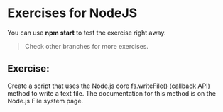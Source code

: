 # Exercises for NodeJS

You can use **npm start** to test the exercise right away.

> Check other branches for more exercises.

## Exercise:

Create a script that uses the Node.js core fs.writeFile() (callback API) method to write a text file. The documentation for this method is on the Node.js File system page.
